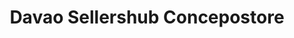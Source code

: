 ---
title: "Davao Sellershub Concepostore"
url: /davao-city/davao-sellershub-concepostore/
shop: boutique
---